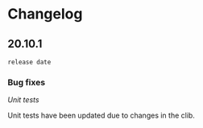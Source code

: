 # Changelog

## 20.10.1

`release date`

### Bug fixes

*Unit tests*

Unit tests have been updated due to changes in the clib.
